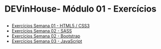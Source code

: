 # DEVinHouse- Módulo 01 - Exercícios
 ##
 <ul>
    <li><a href="https://github.com/edmilsondmx/Exercicios-Semena01" target="_blank">Exercícios Semana 01 - HTML5 / CSS3</a></li>
    <li><a href="https://github.com/edmilsondmx/Exercicios-Semana02" target="_blank">Exercícios Semana 02 - SASS</a></li>
    <li><a href="https://github.com/edmilsondmx/Exercicios2-Semana02" target="_blank">Exercícios Semana 02 - Bootstrap</a></li>
    <li><a href="https://github.com/edmilsondmx/DEVinHouse-Exercicios/tree/main/Exercicios-Semana03" target="_blank">Exercícios Semana 03 - JavaScript</a></li>
 </ul>
